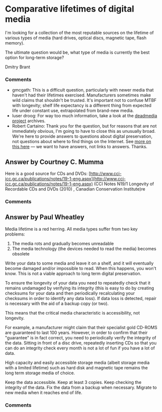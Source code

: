 Comparative lifetimes of digital media
=====================
I'm looking for a collection of the most reputable sources on the
lifetime of various types of media (hard drives, optical discs, magnetic
tape, flash memory).

The ultimate question would be, what type of media is currently the best
option for long-term storage?

Dmitry Brant

### Comments ###
* gmcgath: This is a difficult question, particularly with newer media that haven't
had their lifetimes exercised. Manufacturers sometimes make wild claims
that shouldn't be trusted. It's important not to confuse MTBF with
longevity; shelf life expectancy is a different thing from expected life
under constant use, extrapolated from brand-new media.
* luser droog: For way too much information, take a look at the [deadmedia
project](http://en.wikipedia.org/wiki/Dead\_Media\_Project) archives.
* Robert Cartaino: Thank you for the question, but for reasons that are not immediately
obvious, I'm going to have to close this as unusually broad. We're here
to provide answers to questions about digital preservation, not
questions about where to find things on the Internet. See [more on this
here](http://meta.digitalpreservation.stackexchange.com/q/27/101) — we
want to have answers, not links to answers. Thanks.


Answer by Courtney C. Mumma
----------------
Here is a good source for CDs and DVDs:
[http://www.cci-icc.gc.ca/publications/notes/19-1-eng.aspx](http://www.cci-icc.gc.ca/publications/notes/19-1-eng.aspx)
(CCI Notes N19/1 Longevity of Recordable CDs and DVDs (2010) , Canadian
Conservation Institute)re

### Comments ###

Answer by Paul Wheatley
----------------
Media lifetime is a red herring. All media types suffer from two key
problems:

1.  The media rots and gradually becomes unreadable
2.  The media technology (the devices needed to read the media) becomes
    obsolete

Write your data to some media and leave it on a shelf, and it will
eventually become damaged and/or impossible to read. When this happens,
you won't know. This is not a viable approach to long term digital
preservation.

To ensure the longevity of your data you need to repeatedly check that
it remains undamaged by verifying its integrity (this is easy to do by
creating checksums for your data and then periodically recalculating
your checksums in order to identify any data loss). If data loss is
detected, repair is necessary with the aid of a backup copy (or two).

This means that the critical media characteristic is accessibility, not
longevity.

For example, a manufacturer might claim that their specialist gold
CD-ROMS are guaranteed to last 100 years. However, in order to confirm
that their "guarantee" is in fact correct, you need to periodically
verify the integrity of the data. Sitting in front of a disc drive,
repeatedly inserting CDs so that you can do an integrity check every
month is not a lot of fun if you have a lot of data.

High capacity and easily accessible storage media (albeit storage media
with a limited lifetime) such as hard disk and magnetic tape remains the
long term storage media of choice.

Keep the data accessible. Keep at least 3 copies. Keep checking the
integrity of the data. Fix the data from a backup when necessary.
Migrate to new media when it reaches end of life.

### Comments ###

